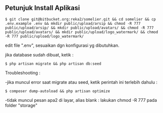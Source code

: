 ## Petunjuk Install Aplikasi

```
$ git clone git@bitbucket.org:reka2/somelier.git && cd somelier && cp .env.example .env && mkdir public/upload/arsip && chmod -R 777 public/upload/arsip/ && mkdir public/upload/avatars/ && chmod -R 777 public/upload/avatars/ && mkdir public/upload/logo_watermark/ && chmod -R 777 public/upload/logo_watermark/ 
```

edit file ".env", sesuaikan dgn konfigurasi yg dibutuhkan.

jika database sudah dibuat, 
ketik :
```
$ php artisan migrate && php artisan db:seed
```
 


Troubleshooting :

-jika muncul error saat migrate atau seed, ketik perintah ini terlebih dahulu :
```
$ composer dump-autoload && php artisan optimize
```

-tidak muncul pesan apa2 di layar, alias blank :
lakukan chmod -R 777 pada folder "storage"